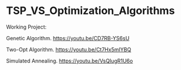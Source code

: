 # TSP_VS_Optimization_Algorithms

Working Project:

Genetic Algorithm. https://youtu.be/CD7RB-YS6sU

Two-Opt Algorithm. https://youtu.be/Ct7Hx5mIYBQ

Simulated Annealing. https://youtu.be/VsQIugR1U6o

